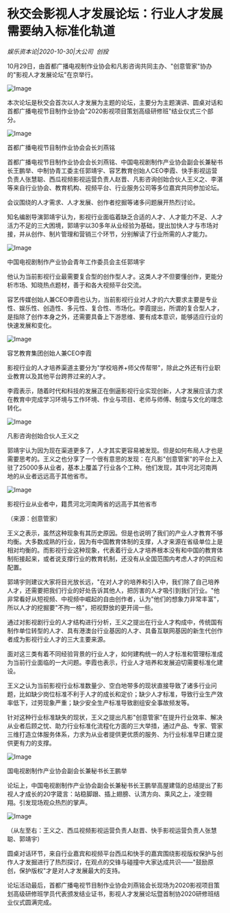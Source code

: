 # 秋交会影视人才发展论坛：行业人才发展需要纳入标准化轨道

*娱乐资本论|2020-10-30|大公司 
                                                创投*

10月29日，由首都广播电视制作业协会和凡影咨询共同主办、"创意管家"协办的"影视人才发展论坛"在京举行。

![Image](https://p3.pstatp.com/large/pgc-image/8646356ab39d450aa19b568fb86fa29c)

本次论坛是秋交会首次以人才发展为主题的论坛，主要分为主题演讲、圆桌对话和首都广播电视节目制作业协会"2020影视项目策划高级研修班"结业仪式三个部分。

![Image](https://p3.pstatp.com/large/pgc-image/fdbd9b4f3eab4c84a12108027d3c9b31)

首都广播电视节目制作业协会会长刘燕铭

首都广播电视节目制作业协会会长刘燕铭、中国电视剧制作产业协会副会长兼秘书长王鹏举、中制协青工委主任郭靖宇、容艺教育创始人CEO李霞、快手影视运营负责人张慧聪、西瓜视频影视运营负责人赵晋、凡影咨询创始合伙人王义之、李湛等来自行业协会、教育机构、视频平台、行业服务公司等多位嘉宾共同参加论坛。

会议围绕的人才需求、人才发展、创作者挖掘等诸多问题展开热烈讨论。

知名编剧导演郭靖宇认为，影视行业面临着缺乏合适的人才、人才能力不足、人才活力不足的三大困境，郭靖宇以30多年从业经验为基础，提出加快人才与市场对接，并从创作、制片管理和营销三个环节，分别解读了行业所需的人才能力。

![Image](https://p3.pstatp.com/large/pgc-image/2b5c7fdb04fd4abb89b86155818a2320)

中国电视剧制作产业协会青年工作委员会主任郭靖宇

他认为当前影视行业最需要复合型的创作型人才。这类人才不但要懂创作，更能分析市场、知晓热点题材，善于和各大视频平台交流。

容艺传媒创始人兼CEO李霞也认为，当前影视行业对人才的六大要求主要是专业性、娱乐性、创造性、多元性、复合性、市场化。李霞提出，所谓的复合型人才，是指除了创作本身之外，还需要具备上下游思维、要有成本意识，能够适应行业的快速发展和变化。

![Image](https://p3.pstatp.com/large/pgc-image/befaa235c2e14095b2f51ddb81e97623)

容艺教育集团创始人兼CEO李霞

影视行业的人才培养渠道主要分为"学校培养+师父传帮带"，除此之外还有行业职业教育以及其他平台跨界过来的人才。

李霞表示，随着时代和科技的发展正在倒逼影视行业实现创新，人才发展应该力求在教育中完成学习环境与工作环境、作业与项目、老师与师傅、制度与文化的理念转化。

![Image](https://p3.pstatp.com/large/pgc-image/604468f6b119492bac381c569219e4da)

凡影咨询创始合伙人王义之

郭靖宇认为因为现在渠道更多了，人才其实更容易被发现。但是如何布局人才也是需要思考的。王义之也分享了一个很有意思的发现：在凡影"创意管家"的平台上入驻了25000多从业者，基本上覆盖了行业各个工种。他们发现，其中河北河南两地的从业者远远高于其他省市。

![Image](https://p3.pstatp.com/large/pgc-image/6fc9b3c90e634b5eb8122d30dc326cdf)

影视行业从业者中，籍贯河北河南两省的远高于其他省市

（来源：创意管家）

王义之表示，虽然这种现象有其历史原因。但是也说明了我们的产业人才教育不够均衡。大多数成熟的行业，因为有中国教育体制的支撑，人才来源在省级单位上是相对均衡的。而影视行业这种现象，代表着行业人才培养根本没有和中国的教育体制衔接起来，或者说支撑行业的教育机制，还没有从全国范围内考虑人才的供应和配置。

郭靖宇则建议大家将目光放长远，"在对人才的培养和引入中，我们除了自己培养人才，还需要把我们行业的好处告诉其他人，把厉害的人才吸引到我们行业。"他非常看好从短视频、中视频中崛起的自由创作者，认为"他们的想象力非常丰富"，所以人才的挖掘要"不拘一格"，把视野放的更开阔一些。

通过对影视剧行业的人才结构进行分析，王义之提出在行业人才构成中，传统国有制作单位转型的人才、具有港澳台行业基因的人才、具备互联网基因的新生代创作者成为影视行业人才的三大主要来源。

面对这三类有着不同经验背景的行业人才，如何建构统一的人才标准和管理标准成为当前行业面临的一大问题。李霞也表示，行业人才培养和发展迫切需要标准化建设。

王义之认为当前影视行业标准数量少、空白地带多的现状直接导致了诸多行业问题，比如缺少岗位标准不利于人才的成长和定价；缺少人才标准，导致行业生产效率低下，过劳现象严重；缺少安全生产标准导致剧组安全事故频发等。

针对这种行业标准缺失的现状，王义之提出凡影"创意管家"在提升行业效率、解决从业者后顾之忧、助力行业标准化流程化方面的三大举措，通过产品、专家、管家三维打造立体服务体系，力求为从业者提供更优质的服务、为行业标准早日建立提供更有力的支撑。

![Image](https://p3.pstatp.com/large/pgc-image/85e4cca7b6304a93a694436338cbb1c2)

国电视剧制作产业协会副会长兼秘书长王鹏举

论坛上，中国电视剧制作产业协会副会长兼秘书长王鹏举高屋建瓴的总结提出了影视人才成长的20字箴言：站稳脚跟、插上翅膀、认清方向、乘风之上，凌空翱翔。引发现场观众热烈的掌声。

![Image](https://p3.pstatp.com/large/pgc-image/642ae1f8afaa43039fc62eaee65172eb)

（从左至右：王义之、西瓜视频影视运营负责人赵晋、快手影视运营负责人张慧聪、郭靖宇）

圆桌对话环节，来自行业嘉宾和视频平台西瓜和快手的嘉宾围绕影视版权保护与创作人才发掘进行了热烈探讨，在观点的交锋与碰撞中大家达成共识——"鼓励原创，保护版权"才是对人才发展最大的支持。

论坛活动最后，首都广播电视节目制作业协会刘燕铭会长现场为2020影视项目策划高级研修班学员代表颁发结业证书，影视人才发展论坛暨首制协2020研修班结业仪式圆满完成。

